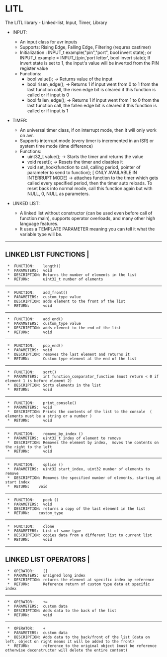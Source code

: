 # LITL
The LITL library - Linked-list, Input, Timer, Library



- INPUT:
  - An input class for avr inputs
  - Supports: Rising Edge, Falling Edge, Filtering (requres castimer)
  - Initialization :  INPUT_t example("pin","port", bool invert state);  or  INPUT_t example = INPUT_t(pin,'port letter', bool invert state);
                                                    If invert state is set to 1, the input's value will be inverted from the PIN register value
  - Functions: 
    - bool value(); -> Returns value of the input
    - bool risen_edge();  -> Returns 1 if input went from 0 to 1 from the last function call, the risen edge bit is cleared if this function is called or if input is 0
    - bool fallen_edge(); -> Returns 1 if input went from 1 to 0 from the last function call, the fallen edge bit is cleared if this function is called or if input is 1
  
- TIMER:
  - An universal timer class, if on interrupt mode, then it will only work on avr.
  - Supports interrupt mode (every timer is incremented in an ISR) or system time mode (time difference)
  - Functions: 
    - uint32_t value(); -> Starts the timer and returns the value
    - void reset();     -> Resets the timer and disables it
    - void set_hook(function to call, calling period, pointer of parameter to send to function); [ ONLY AVAILABLE IN INTERRUPT MODE] -> attaches function to the timer which gets called every specified period, then the timer auto reloads. To reset back into normal mode, call this function again but with NULL, 0, NULL as parameters.
- LINKED LIST:
  - A linked list without constructor (can be used even before call of function main), supports operator overloads, and many other high language features.
  - It uses a TEMPLATE PARAMETER meaning you can tell it what the variable type will be.

-------------------------------------------------------------------------------------------
LINKED LIST FUNCTIONS |
----------------------

     *  FUNCTION:    length()
     *  PARAMETERS:  void
     *  DESCRIPTION: Returns the number of elements in the list     
     *  RETURN:      uint32_t number of elements                                   
     
-------------------------------------------------------------------------------------------


    
     *  FUNCTION:    add_front()
     *  PARAMETERS:  custom_type value
     *  DESCRIPTION: adds element to the front of the list  
     *  RETURN:      void               
     

-------------------------------------------------------------------------------------------
    
     *  FUNCTION:    add_end()
     *  PARAMETERS:  custom_type value
     *  DESCRIPTION: adds element to the end of the list        
     *  RETURN:      void         
     

-------------------------------------------------------------------------------------------


    
     *  FUNCTION:    pop_end()
     *  PARAMETERS:  void
     *  DESCRIPTION: removes the last element and returns it
     *  RETURN:      Custom type element at the end of the list                     
     
-------------------------------------------------------------------------------------------


    
     *  FUNCTION:    sort()
     *  PARAMETERS:  int function_comparator_function (must return < 0 if element 1 is before element 2)
     *  DESCRIPTION: Sorts elements in the list                         
     *  RETURN:      void
     

-------------------------------------------------------------------------------------------

    
     *  FUNCTION:    print_console()
     *  PARAMETERS:  void
     *  DESCRIPTION: Prints the contents of the list to the console  ( elements must be a string or a number )                         
     *  RETURN:      void
     

-------------------------------------------------------------------------------------------


    
     *  FUNCTION:    remove_by_index ()
     *  PARAMETERS:  uint32_t index of element to remove
     *  DESCRIPTION: Removes the element by index,  moves the contents on the right to the left                        
     *  RETURN:      void
     

-------------------------------------------------------------------------------------------


    
     *  FUNCTION:    splice ()
     *  PARAMETERS:  uint32 start_index, uint32 number of elements to remove
     *  DESCRIPTION: Removes the specified number of elements, starting at start index  
     *  RETURN:    void
     

-------------------------------------------------------------------------------------------
    
     *  FUNCTION:    peek ()
     *  PARAMETERS:  void
     *  DESCRIPTION: returns a copy of the last element in the list
     *  RETURN:    custom_type
-------------------------------------------------------------------------------------------

     *  FUNCTION:    clone
     *  PARAMETERS:  List of same type
     *  DESCRIPTION: copies data from a different list to current list
     *  RETURN:      void
                                             
-------------------------------------------------------------------------------------------
LINKED LIST OPERATORS |
-----------
    
     *  OPERATOR:    [] 
     *  PARAMETERS:  unsigned long index
     *  DESCRIPTION: returns the element at specific index by reference                    
     *  RETURN:      Reference return of custom type data at specific index
     
-------------------------------------------------------------------------------------------
    
     *  OPERATOR:    +=
     *  PARAMETERS:  custom data
     *  DESCRIPTION: Adds data to the back of the list                   
     *  RETURN:      void
     
-------------------------------------------------------------------------------------------
     *  OPERATOR:    +
     *  PARAMETERS:  custom data
     *  DESCRIPTION: Adds data to the back/front of the list (data on left, object on right means it will be added to the front)                   
     *  RETURN:      reference to the original object (must be reference otherwise deconstructor will delete the entire content)


